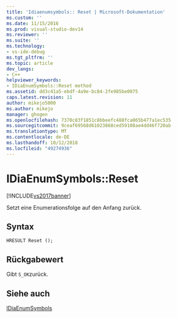 ```yaml
---
title: 'Idiaenumsymbols:: Reset | Microsoft-Dokumentation'
ms.custom: ''
ms.date: 11/15/2016
ms.prod: visual-studio-dev14
ms.reviewer: ''
ms.suite: ''
ms.technology:
- vs-ide-debug
ms.tgt_pltfrm: ''
ms.topic: article
dev_langs:
- C++
helpviewer_keywords:
- IDiaEnumSymbols::Reset method
ms.assetid: dd3c41a5-ebdf-4a9e-bc84-2fe985be0075
caps.latest.revision: 11
author: mikejo5000
ms.author: mikejo
manager: ghogen
ms.openlocfilehash: 7370c83f1851c8bbeefc488fca065b477a1ec535
ms.sourcegitcommit: 9ceaf69568d61023868ced59108ae4dd46f720ab
ms.translationtype: MT
ms.contentlocale: de-DE
ms.lasthandoff: 10/12/2018
ms.locfileid: "49274936"
---
```

# <a name="idiaenumsymbolsreset"></a>IDiaEnumSymbols::Reset
[!INCLUDE[vs2017banner](../../includes/vs2017banner.md)]

Setzt eine Enumerationsfolge auf den Anfang zurück.  
  
## <a name="syntax"></a>Syntax  
  
```cpp#  
HRESULT Reset ();  
```  
  
## <a name="return-value"></a>Rückgabewert  
 Gibt `S_OK`zurück.  
  
## <a name="see-also"></a>Siehe auch  
 [IDiaEnumSymbols](../../debugger/debug-interface-access/idiaenumsymbols.md)



